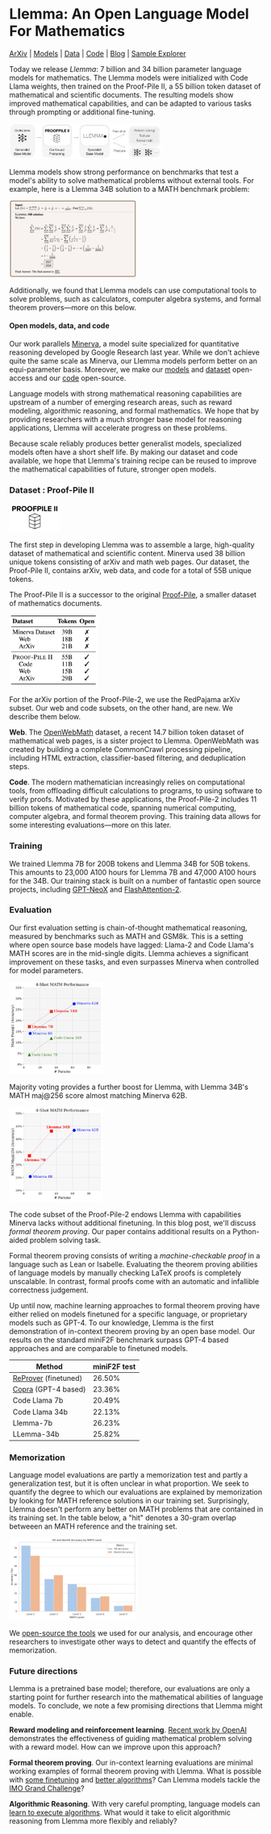 #   Llemma: An Open Language Model For Mathematics

<p float="left">
<!-- <img src="./llemma_logo.jpg" width="15%"/> -->
  
</p>


[ArXiv](#) | [Models](https://huggingface.co/EleutherAI/llemma_34b) | [Data](https://huggingface.co/datasets/EleutherAI/proof-pile-2) | [Code](https://github.com/EleutherAI/math-lm) | [Blog](#) | [Sample Explorer](https://keirp.com/llemma-sample-explorer/)

<!-- ![put sample model output here]() -->

Today we release *Llemma*: 7 billion and 34 billion parameter language models for mathematics. The Llemma models were initialized with Code Llama weights, then trained on the Proof-Pile II, a 55 billion token dataset of mathematical and scientific documents.
The resulting models show improved mathematical capabilities, and can be adapted to various tasks through prompting or additional fine-tuning.

<img src="./llemma_diagram.jpeg" width="60%"/>

Llemma models show strong performance on benchmarks that test a model's ability to solve mathematical problems without external tools. 
For example, here is a Llemma 34B solution to a MATH benchmark problem:

<img src="./llemma_output.png" width="50%"/>

Additionally, we found that Llemma models can use computational tools to solve problems, such as calculators, computer algebra systems, and formal theorem provers—more on this below.

#### Open models, data, and code
Our work parallels [Minerva](https://blog.research.google/2022/06/minerva-solving-quantitative-reasoning.html), a model suite specialized for quantitative reasoning developed by Google Research last year. While we don't achieve quite the same scale as Minerva, our Llemma models perform better on an equi-parameter basis. Moreover, we make our [models](https://huggingface.co/EleutherAI) and [dataset](https://huggingface.co/EleutherAI) open-access and our [code](https://github.com/EleutherAI/math-lm) open-source.

Language models with strong mathematical reasoning capabilities are upstream of a number of emerging research areas, such as reward modeling, algorithmic reasoning, and formal mathematics. We hope that by providing researchers with a much stronger base model for reasoning applications, Llemma will accelerate progress on these problems.

Because scale reliably produces better generalist models, specialized models often have a short shelf life. By making our dataset and code available, we hope that Llemma's training recipe can be reused to improve the mathematical capabilities of future, stronger open models. 



### Dataset : Proof-Pile II

<img src="./proofpile_logo.jpg" width="20%"/>


The first step in developing Llemma was to assemble a large, high-quality dataset of mathematical and scientific content. Minerva used 38 billion unique tokens consisting of arXiv and math web pages. Our dataset, the Proof-Pile II, contains arXiv, web data, and code for a total of 55B unique tokens. 

The Proof-Pile II is a successor to the original [Proof-Pile](https://huggingface.co/datasets/hoskinson-center/proof-pile), a smaller dataset of mathematics documents.

<img src="./dataset.png" width="35%"/>

For the arXiv portion of the Proof-Pile-2, we use the RedPajama arXiv subset. Our web and code subsets, on the other hand, are new. We describe them below.

**Web**. The [OpenWebMath](https://huggingface.co/datasets/open-web-math/open-web-math) dataset, a recent 14.7 billion token dataset of mathematical web pages, is a sister project to Llemma. OpenWebMath was created by building a complete CommonCrawl processing pipeline, including HTML extraction, classifier-based filtering, and deduplication steps. 

**Code**. The modern mathematician increasingly relies on computational tools, from offloading difficult calculations to programs, to using software to verify proofs. Motivated by these applications, the Proof-Pile-2 includes 11 billion tokens of mathematical code, spanning numerical computing, computer algebra, and formal theorem proving. This training data allows for some interesting evaluations—more on this later. 

### Training
We trained Llemma 7B for 200B tokens and Llemma 34B for 50B tokens. This amounts to 23,000 A100 hours for Llemma 7B and 47,000 A100 hours for the 34B. Our training stack is built on a number of fantastic open source projects, including [GPT-NeoX](https://github.com/EleutherAI/gpt-neox/tree/llemma) and [FlashAttention-2](https://github.com/Dao-AILab/flash-attention). 

### Evaluation
Our first evaluation setting is chain-of-thought mathematical reasoning, measured by benchmarks such as MATH and GSM8k. This is a setting where open source base models have lagged: Llama-2 and Code Llama's MATH scores are in the mid-single digits. Llemma achieves a significant improvement on these tasks, and even surpasses Minerva when controlled for model parameters. 

<img src="./plot.png" width="37%"/>

Majority voting provides a further boost for Llemma, with Llemma 34B's MATH maj@256 score almost matching Minerva 62B.

<img src="./plot_majk.png" width="37%"/>

The code subset of the Proof-Pile-2 endows Llemma with capabilities Minerva lacks without additional finetuning. In this blog post, we'll discuss *formal theorem proving*. Our paper contains additional results on a Python-aided problem solving task. 

Formal theorem proving consists of writing a *machine-checkable proof* in a language such as Lean or Isabelle. Evaluating the theorem proving abilities of language models by manually checking LaTeX proofs is completely unscalable. In contrast, formal proofs come with an automatic and infallible correctness judgement. 

Up until now, machine learning approaches to formal theorem proving have either relied on models finetuned for a specific language, or proprietary models such as GPT-4. To our knowledge, Llemma is the first demonstration of in-context theorem proving by an open base model. Our results on the standard miniF2F benchmark surpass GPT-4 based approaches and are comparable to finetuned models. 


| Method        | miniF2F test |
|---------------|--------------|
| [ReProver](https://leandojo.org/) (finetuned) | 26.50%       |
| [Copra](https://arxiv.org/abs/2310.04353) (GPT-4 based) | 23.36% |
| Code Llama 7b | 20.49%       |
| Code Llama 34b| 22.13%       |
| Llemma-7b     | 26.23%       |
| LLemma-34b    | 25.82%       |

### Memorization
Language model evaluations are partly a memorization test and partly a generalization test, but it is often unclear in what proportion. We seek to quantify the degree to which our evaluations are explained by memorization by looking for MATH reference solutions in our training set. Surprisingly, Llemma doesn't perform any better on MATH problems that are contained in its training set. In the table below, a "hit" denotes a 30-gram overlap betweeen an MATH reference and the training set. 

<img src="memorization.png" width="50%">

We [open-source the tools](https://github.com/wellecks/overlap) we used for our analysis, and encourage other researchers to investigate other ways to detect and quantify the effects of memorization. 

### Future directions 
Llemma is a pretrained base model; therefore, our evaluations are only a starting point for further research into the mathematical abilities of language models. To conclude, we note a few promising directions that Llemma might enable. 

**Reward modeling and reinforcement learning**. [Recent work by OpenAI](https://arxiv.org/abs/2305.20050) demonstrates the effectiveness of guiding mathematical problem solving with a reward model. How can we improve upon this approach?

**Formal theorem proving**. Our in-context learning evaluations are minimal working examples of formal theorem proving with Llemma. What is possible with [some finetuning](https://arxiv.org/abs/2303.04910) and [better algorithms](https://arxiv.org/abs/2202.01344)? Can Llemma models tackle the [IMO Grand Challenge](https://arxiv.org/abs/2305.20050)? 

**Algorithmic Reasoning**. With very careful prompting, language models can [learn to execute algorithms](https://arxiv.org/abs/2211.09066). What would it take to elicit algorithmic reasoning from Llemma more flexibly and reliably?
